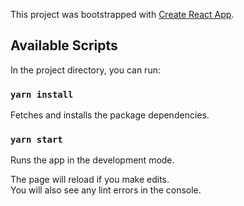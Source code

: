 This project was bootstrapped with [Create React App](https://github.com/facebook/create-react-app).

## Available Scripts

In the project directory, you can run:

### `yarn install`

Fetches and installs the package dependencies.

### `yarn start`

Runs the app in the development mode.<br>

The page will reload if you make edits.<br>
You will also see any lint errors in the console.
